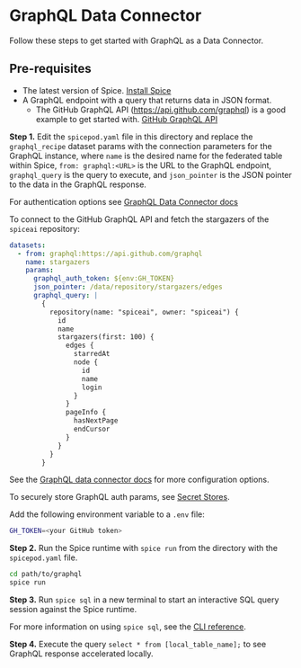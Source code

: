 # GraphQL Data Connector

Follow these steps to get started with GraphQL as a Data Connector.

## Pre-requisites

- The latest version of Spice. [Install Spice](https://docs.spiceai.org/getting-started/installation)
- A GraphQL endpoint with a query that returns data in JSON format.
  - The GitHub GraphQL API (<https://api.github.com/graphql>) is a good example to get started with. [GitHub GraphQL API](https://docs.github.com/en/graphql)

**Step 1.** Edit the `spicepod.yaml` file in this directory and replace the `graphql_recipe` dataset params with the connection parameters for the GraphQL instance, where `name` is the desired name for the federated table within Spice, `from: graphql:<URL>` is the URL to the GraphQL endpoint, `graphql_query` is the query to execute, and `json_pointer` is the JSON pointer to the data in the GraphQL response.

For authentication options see [GraphQL Data Connector docs](https://docs.spiceai.org/components/data-connectors/graphql#configuration)

To connect to the GitHub GraphQL API and fetch the stargazers of the `spiceai` repository:

```yaml
datasets:
  - from: graphql:https://api.github.com/graphql
    name: stargazers
    params:
      graphql_auth_token: ${env:GH_TOKEN}
      json_pointer: /data/repository/stargazers/edges
      graphql_query: |
        {
          repository(name: "spiceai", owner: "spiceai") {
            id
            name
            stargazers(first: 100) {
              edges {
                starredAt
                node {
                  id
                  name
                  login
                }
              }
              pageInfo {
                hasNextPage
                endCursor
              }
            }
          }
        }
```

See the [GraphQL data connector docs](https://docs.spiceai.org/components/data-connectors/graphql) for more configuration options.

To securely store GraphQL auth params, see [Secret Stores](https://docs.spiceai.org/components/secret-stores).

Add the following environment variable to a `.env` file:

```bash
GH_TOKEN=<your GitHub token>
```

**Step 2.** Run the Spice runtime with `spice run` from the directory with the `spicepod.yaml` file.

```bash
cd path/to/graphql
spice run
```

**Step 3.** Run `spice sql` in a new terminal to start an interactive SQL query session against the Spice runtime.

For more information on using `spice sql`, see the [CLI reference](https://docs.spiceai.org/cli/reference/sql).

**Step 4.** Execute the query `select * from [local_table_name];` to see GraphQL response accelerated locally.
